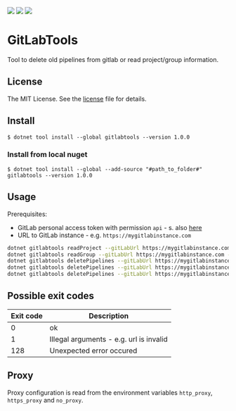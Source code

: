 [![](https://img.shields.io/nuget/v/GitLabTools.svg)](https://www.nuget.org/packages/GitLabTools/)
[![](https://img.shields.io/github/actions/workflow/status/markusblasek/dotnettool.gitlabtools/dotnet.yml)](https://github.com/markusblasek/dotnettool.gitlabtools/actions/workflows/dotnet.yml)
[![](https://img.shields.io/nuget/dt/GitLabTools.svg)](https://www.nuget.org/packages/GitLabTools/)

# GitLabTools

Tool to delete old pipelines from gitlab or read project/group information.

## License

The MIT License. See the [license](https://github.com/markusblasek/dotnettool.gitlabtools/blob/main/LICENSE) file for details.

## Install
`$ dotnet tool install --global gitlabtools --version 1.0.0`

### Install from local nuget
`$ dotnet tool install --global --add-source "#path_to_folder#" gitlabtools --version 1.0.0`

## Usage

Prerequisites:
  + GitLab personal access token with permission `api` - s. also [here](https://docs.gitlab.com/ee/user/profile/personal_access_tokens.html)
  + URL to GitLab instance - e.g. `https://mygitlabinstance.com`

```bash
dotnet gitlabtools readProject --gitLabUrl https://mygitlabinstance.com --projectId 123456 --accessToken <PersonalAccessToken>
dotnet gitlabtools readGroup --gitLabUrl https://mygitlabinstance.com --groupId 654321 --accessToken <PersonalAccessToken>
dotnet gitlabtools deletePipelines --gitLabUrl https://mygitlabinstance.com --pipelinesToKeep 80 --projectId 123456  --accessToken <PersonalAccessToken>
dotnet gitlabtools deletePipelines --gitLabUrl https://mygitlabinstance.com --pipelinesToKeep 80 --projectId 123456  --accessToken <PersonalAccessToken> --dryRun
dotnet gitlabtools deletePipelines --gitLabUrl https://mygitlabinstance.com --pipelinesToKeep 80 --groupId 654321  --accessToken <PersonalAccessToken>
```

## Possible exit codes

| Exit code | Description |
|-----------|-----------------------------------------|
| 0         | ok                                      |
| 1         | Illegal arguments - e.g. url is invalid |
| 128       | Unexpected error occured                |

## Proxy

Proxy configuration is read from the environment variables `http_proxy`, `https_proxy` and `no_proxy`.
